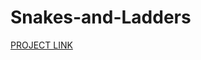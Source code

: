 # Snakes-and-Ladders

<a href="https://drive.google.com/open?id=15QcyY8zBLl_tG9NSo3IaL9CRwhkcwkxN" target="_blank"> PROJECT LINK </a> 
